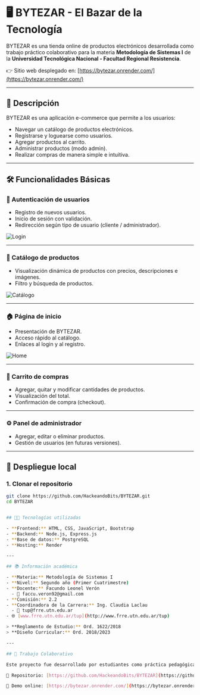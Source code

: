# 🖥️ BYTEZAR - El Bazar de la Tecnología

BYTEZAR es una tienda online de productos electrónicos desarrollada como trabajo práctico colaborativo para la materia **Metodología de Sistemas I** de la **Universidad Tecnológica Nacional - Facultad Regional Resistencia**.

👉 Sitio web desplegado en: [https://bytezar.onrender.com/](https://bytezar.onrender.com/)

---

## 📌 Descripción

BYTEZAR es una aplicación e-commerce que permite a los usuarios:

- Navegar un catálogo de productos electrónicos.
- Registrarse y loguearse como usuarios.
- Agregar productos al carrito.
- Administrar productos (modo admin).
- Realizar compras de manera simple e intuitiva.

---

## 🛠️ Funcionalidades Básicas

### 👤 Autenticación de usuarios

- Registro de nuevos usuarios.
- Inicio de sesión con validación.
- Redirección según tipo de usuario (cliente / administrador).

![Login](./screenshots/login.png)  

---

### 🛒 Catálogo de productos

- Visualización dinámica de productos con precios, descripciones e imágenes.
- Filtro y búsqueda de productos.

![Catálogo](./screenshots/catalogo.png)

---

### 🏠 Página de inicio

- Presentación de BYTEZAR.
- Acceso rápido al catálogo.
- Enlaces al login y al registro.

![Home](./screenshots/home.png)

---

### 🧾 Carrito de compras

- Agregar, quitar y modificar cantidades de productos.
- Visualización del total.
- Confirmación de compra (checkout).

---

### ⚙️ Panel de administrador

- Agregar, editar o eliminar productos.
- Gestión de usuarios (en futuras versiones).

---

## 🚀 Despliegue local

### 1. Clonar el repositorio

```bash
git clone https://github.com/HackeandoBits/BYTEZAR.git
cd BYTEZAR


## 🧑‍💻 Tecnologías utilizadas

- **Frontend:** HTML, CSS, JavaScript, Bootstrap
- **Backend:** Node.js, Express.js
- **Base de datos:** PostgreSQL
- **Hosting:** Render

---

## 📚 Información académica

- **Materia:** Metodología de Sistemas I  
- **Nivel:** Segundo año (Primer Cuatrimestre)  
- **Docente:** Facundo Leonel Verón  
  - 📧 faccu.veron92@gmail.com  
- **Comisión:** 2.2  
- **Coordinadora de la Carrera:** Ing. Claudia Laclau  
  - 📧 tup@frre.utn.edu.ar  
- 🌐 [www.frre.utn.edu.ar/tup](http://www.frre.utn.edu.ar/tup)

> **Reglamento de Estudio:** Ord. 1622/2018  
> **Diseño Curricular:** Ord. 2018/2023

---

## 🤝 Trabajo Colaborativo

Este proyecto fue desarrollado por estudiantes como práctica pedagógica colaborativa. ¡Gracias por visitarlo y probarlo!

📎 Repositorio: [https://github.com/HackeandoBits/BYTEZAR](https://github.com/HackeandoBits/BYTEZAR)

📍 Demo online: [https://bytezar.onrender.com/](https://bytezar.onrender.com/)
